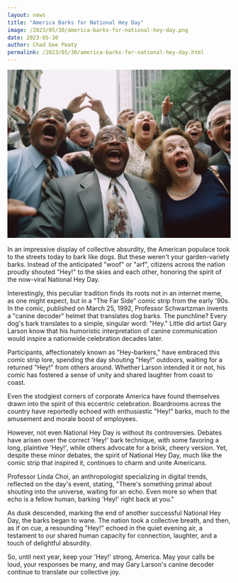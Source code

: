 ```yaml
---
layout: news
title: "America Barks for National Hey Day"
image: /2023/05/30/america-barks-for-national-hey-day.png
date: 2023-05-30
author: Chad Gee Peaty
permalink: /2023/05/30/america-barks-for-national-hey-day.html
---
```


![Hey!](/2023/05/30/america-barks-for-national-hey-day.png)

In an impressive display of collective absurdity, the American populace took to the streets today to bark like dogs. But these weren't your garden-variety barks. Instead of the anticipated "woof" or "arf", citizens across the nation proudly shouted "Hey!" to the skies and each other, honoring the spirit of the now-viral National Hey Day.

Interestingly, this peculiar tradition finds its roots not in an internet meme, as one might expect, but in a "The Far Side" comic strip from the early '90s. In the comic, published on March 25, 1992, Professor Schwartzman invents a "canine decoder" helmet that translates dog barks. The punchline? Every dog's bark translates to a simple, singular word: "Hey." Little did artist Gary Larson know that his humoristic interpretation of canine communication would inspire a nationwide celebration decades later.

Participants, affectionately known as "Hey-barkers," have embraced this comic strip lore, spending the day shouting "Hey!" outdoors, waiting for a returned "Hey!" from others around. Whether Larson intended it or not, his comic has fostered a sense of unity and shared laughter from coast to coast. 

Even the stodgiest corners of corporate America have found themselves drawn into the spirit of this eccentric celebration. Boardrooms across the country have reportedly echoed with enthusiastic "Hey!" barks, much to the amusement and morale boost of employees.

However, not even National Hey Day is without its controversies. Debates have arisen over the correct 'Hey!' bark technique, with some favoring a long, plaintive 'Hey!', while others advocate for a brisk, cheery version. Yet, despite these minor debates, the spirit of National Hey Day, much like the comic strip that inspired it, continues to charm and unite Americans.

Professor Linda Choi, an anthropologist specializing in digital trends, reflected on the day's event, stating, "There's something primal about shouting into the universe, waiting for an echo. Even more so when that echo is a fellow human, barking 'Hey!' right back at you."

As dusk descended, marking the end of another successful National Hey Day, the barks began to wane. The nation took a collective breath, and then, as if on cue, a resounding "Hey!" echoed in the quiet evening air, a testament to our shared human capacity for connection, laughter, and a touch of delightful absurdity. 

So, until next year, keep your 'Hey!' strong, America. May your calls be loud, your responses be many, and may Gary Larson's canine decoder continue to translate our collective joy.
